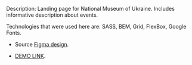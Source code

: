 Description:
  Landing page for National Museum of Ukraine. Includes informative description about events.

Technologies that were used here are: SASS, BEM, Grid, FlexBox, Google Fonts.

- Source [Figma design](https://www.figma.com/file/cRBCqE06cDrY3s4jX7h3iY/%D0%9D%D0%90%D0%9C%D0%A3-(Edit)?node-id=0%3A1).

- [DEMO LINK](https://Uran-web.github.io/Museum/).

